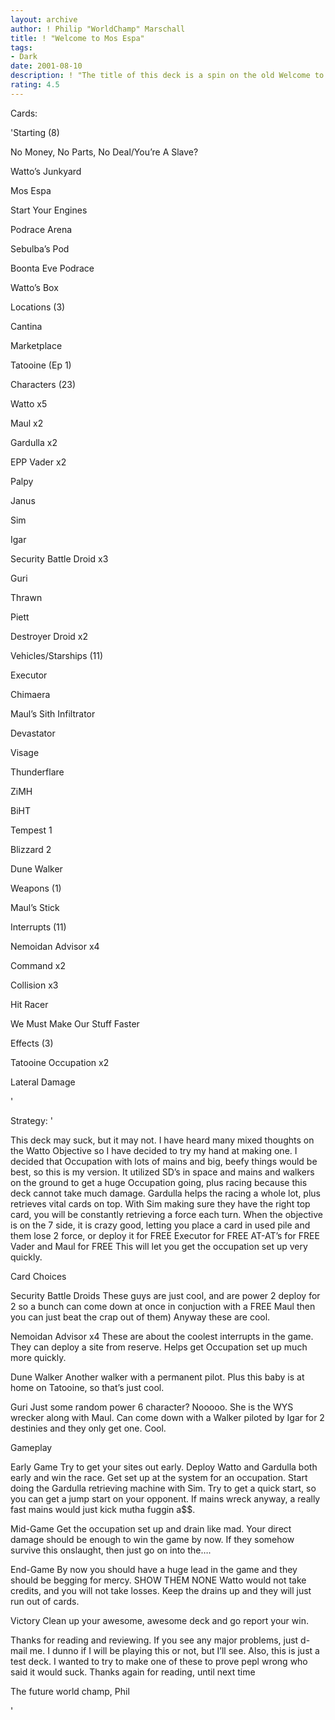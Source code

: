 ```yaml
---
layout: archive
author: ! Philip "WorldChamp" Marschall
title: ! "Welcome to Mos Espa"
tags:
- Dark
date: 2001-08-10
description: ! "The title of this deck is a spin on the old Welcome to Mos Eisley decks that really sucked. Except this one is a lot better."
rating: 4.5
---
```

Cards: 

'Starting (8)

No Money, No Parts, No Deal/You&#8217;re A Slave?

Watto&#8217;s Junkyard

Mos Espa

Start Your Engines

Podrace Arena

Sebulba&#8217;s Pod

Boonta Eve Podrace

Watto&#8217;s Box


Locations (3)

Cantina

Marketplace

Tatooine (Ep 1)


Characters (23)

Watto x5

Maul x2

Gardulla x2

EPP Vader x2

Palpy 

Janus

Sim

Igar

Security Battle Droid x3

Guri

Thrawn

Piett

Destroyer Droid x2


Vehicles/Starships (11)

Executor 

Chimaera

Maul&#8217;s Sith Infiltrator

Devastator

Visage

Thunderflare

ZiMH

BiHT

Tempest 1

Blizzard 2

Dune Walker 


Weapons (1)

Maul&#8217;s Stick


Interrupts (11)

Nemoidan Advisor x4

Command x2

Collision x3

Hit Racer

We Must Make Our Stuff Faster 


Effects (3)

Tatooine Occupation x2

Lateral Damage

'

Strategy: '

This deck may suck, but it may not. I have heard many mixed thoughts on the Watto Objective so I have decided to try my hand at making one. I decided that Occupation with lots of mains and big, beefy things would be best, so this is my version. It utilized SD&#8217;s in space and mains and walkers on the ground to get a huge Occupation going, plus racing because this deck cannot take much damage. Gardulla helps the racing a whole lot, plus retrieves vital cards on top. With Sim making sure they have the right top card, you will be constantly retrieving a force each turn. When the objective is on the 7 side, it is crazy good, letting you place a card in used pile and them lose 2 force, or deploy it for FREE Executor for FREE AT-AT&#8217;s for FREE Vader and Maul for FREE This will let you get the occupation set up very quickly. 


Card Choices 

Security Battle Droids These guys are just cool, and are power 2 deploy for 2 so a bunch can come down at once in conjuction with a FREE Maul then you can just beat the crap out of them) Anyway these are cool.  


Nemoidan Advisor x4 These are about the coolest interrupts in the game. They can deploy a site from reserve. Helps get Occupation set up much more quickly. 


Dune Walker Another walker with a permanent pilot. Plus this baby is at home on Tatooine, so that&#8217;s just cool. 


Guri Just some random power 6 character? Nooooo. She is the WYS wrecker along with Maul. Can come down with a Walker piloted by Igar for 2 destinies and they only get one. Cool. 


Gameplay


Early Game Try to get your sites out early. Deploy Watto and Gardulla both early and win the race. Get set up at the system for an occupation. Start doing the Gardulla retrieving machine with Sim. Try to get a quick start, so you can get a jump start on your opponent. If mains wreck anyway, a really fast mains would just kick mutha fuggin a$$. 


Mid-Game Get the occupation set up and drain like mad. Your direct damage should be enough to win the game by now. If they somehow survive this onslaught, then just go on into the&#8230;.


End-Game By now you should have a huge lead in the game and they should be begging for mercy. SHOW THEM NONE Watto would not take credits, and you will not take losses. Keep the drains up and they will just run out of cards. 


Victory Clean up your awesome, awesome deck and go report your win. 


Thanks for reading and reviewing. If you see any major problems, just d-mail me. I dunno if I will be playing this or not, but I&#8217;ll see. Also, this is just a test deck. I wanted to try to make one of these to prove pepl wrong who said it would suck. Thanks again for reading, until next time

The future world champ, Phil 

'